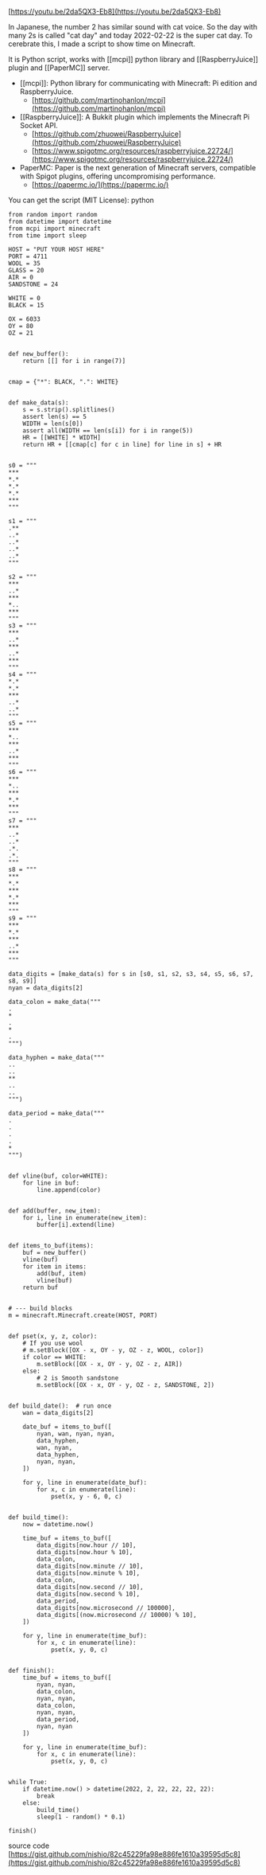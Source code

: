 
[https://youtu.be/2da5QX3-Eb8](https://youtu.be/2da5QX3-Eb8)

In Japanese, the number 2 has similar sound with cat voice. So the day with many 2s is called "cat day" and today 2022-02-22 is the super cat day.
To cerebrate this, I made a script to show time on Minecraft.

It is Python script, works with [[mcpi]] python library and [[RaspberryJuice]] plugin and [[PaperMC]] server.
- [[mcpi]]: Python library for communicating with Minecraft: Pi edition and RaspberryJuice.
    - [https://github.com/martinohanlon/mcpi](https://github.com/martinohanlon/mcpi)
- [[RaspberryJuice]]: A Bukkit plugin which implements the Minecraft Pi Socket API.
    - [https://github.com/zhuowei/RaspberryJuice](https://github.com/zhuowei/RaspberryJuice)
    - [https://www.spigotmc.org/resources/raspberryjuice.22724/](https://www.spigotmc.org/resources/raspberryjuice.22724/)
- PaperMC: Paper is the next generation of Minecraft servers, compatible with Spigot plugins, offering uncompromising performance.
    - [https://papermc.io/](https://papermc.io/)

You can get the script (MIT License):
python

```
from random import random
from datetime import datetime
from mcpi import minecraft
from time import sleep

HOST = "PUT YOUR HOST HERE"
PORT = 4711
WOOL = 35
GLASS = 20
AIR = 0
SANDSTONE = 24

WHITE = 0
BLACK = 15

OX = 6033
OY = 80
OZ = 21


def new_buffer():
    return [[] for i in range(7)]


cmap = {"*": BLACK, ".": WHITE}


def make_data(s):
    s = s.strip().splitlines()
    assert len(s) == 5
    WIDTH = len(s[0])
    assert all(WIDTH == len(s[i]) for i in range(5))
    HR = [[WHITE] * WIDTH]
    return HR + [[cmap[c] for c in line] for line in s] + HR


s0 = """
***
*.*
*.*
*.*
***
"""

s1 = """
.**
..*
..*
..*
..*
"""

s2 = """
***
..*
***
*..
***
"""
s3 = """
***
..*
***
..*
***
"""
s4 = """
*.*
*.*
***
..*
..*
"""
s5 = """
***
*..
***
..*
***
"""
s6 = """
***
*..
***
*.*
***
"""
s7 = """
***
..*
..*
.*.
.*.
"""
s8 = """
***
*.*
***
*.*
***
"""
s9 = """
***
*.*
***
..*
***
"""

data_digits = [make_data(s) for s in [s0, s1, s2, s3, s4, s5, s6, s7, s8, s9]]
nyan = data_digits[2]

data_colon = make_data("""
.
*
.
*
.
""")

data_hyphen = make_data("""
..
..
**
..
..
""")

data_period = make_data("""
.
.
.
.
*
""")


def vline(buf, color=WHITE):
    for line in buf:
        line.append(color)


def add(buffer, new_item):
    for i, line in enumerate(new_item):
        buffer[i].extend(line)


def items_to_buf(items):
    buf = new_buffer()
    vline(buf)
    for item in items:
        add(buf, item)
        vline(buf)
    return buf


# --- build blocks
m = minecraft.Minecraft.create(HOST, PORT)


def pset(x, y, z, color):
    # If you use wool
    # m.setBlock([OX - x, OY - y, OZ - z, WOOL, color])
    if color == WHITE:
        m.setBlock([OX - x, OY - y, OZ - z, AIR])
    else:
        # 2 is Smooth sandstone
        m.setBlock([OX - x, OY - y, OZ - z, SANDSTONE, 2])


def build_date():  # run once
    wan = data_digits[2]

    date_buf = items_to_buf([
        nyan, wan, nyan, nyan,
        data_hyphen,
        wan, nyan,
        data_hyphen,
        nyan, nyan,
    ])

    for y, line in enumerate(date_buf):
        for x, c in enumerate(line):
            pset(x, y - 6, 0, c)


def build_time():
    now = datetime.now()

    time_buf = items_to_buf([
        data_digits[now.hour // 10],
        data_digits[now.hour % 10],
        data_colon,
        data_digits[now.minute // 10],
        data_digits[now.minute % 10],
        data_colon,
        data_digits[now.second // 10],
        data_digits[now.second % 10],
        data_period,
        data_digits[now.microsecond // 100000],
        data_digits[(now.microsecond // 10000) % 10],
    ])

    for y, line in enumerate(time_buf):
        for x, c in enumerate(line):
            pset(x, y, 0, c)


def finish():
    time_buf = items_to_buf([
        nyan, nyan,
        data_colon,
        nyan, nyan,
        data_colon,
        nyan, nyan,
        data_period,
        nyan, nyan
    ])

    for y, line in enumerate(time_buf):
        for x, c in enumerate(line):
            pset(x, y, 0, c)


while True:
    if datetime.now() > datetime(2022, 2, 22, 22, 22, 22):
        break
    else:
        build_time()
        sleep(1 - random() * 0.1)

finish()
```

source code [https://gist.github.com/nishio/82c45229fa98e886fe1610a39595d5c8](https://gist.github.com/nishio/82c45229fa98e886fe1610a39595d5c8)
